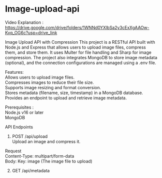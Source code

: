 # Image-upload-api

Video Explanation : https://drive.google.com/drive/folders/1WNNd0YXlbSa2y3cExXgAAOw-Kvq_OG6c?usp=drive_link  

Image Upload API with Compression
This project is a RESTful API built with Node.js and Express that allows users to upload image files, compress them, and store them. It uses Multer for file handling and Sharp for image compression. The project also integrates MongoDB to store image metadata (optional), and the connection configurations are managed using a .env file.

Features:  
  Allows users to upload image files.  
  Compresses images to reduce their file size.  
  Supports image resizing and format conversion.  
  Stores metadata (filename, size, timestamp) in a MongoDB database.  
  Provides an endpoint to upload and retrieve image metadata.

Prerequisites :  
Node.js v16 or later  
MongoDB


API Endpoints
1. POST /api/upload  
Upload an image and compress it.

Request  
Content-Type: multipart/form-data  
Body: Key: image (The image file to upload)  

2. GET /api/metadata
